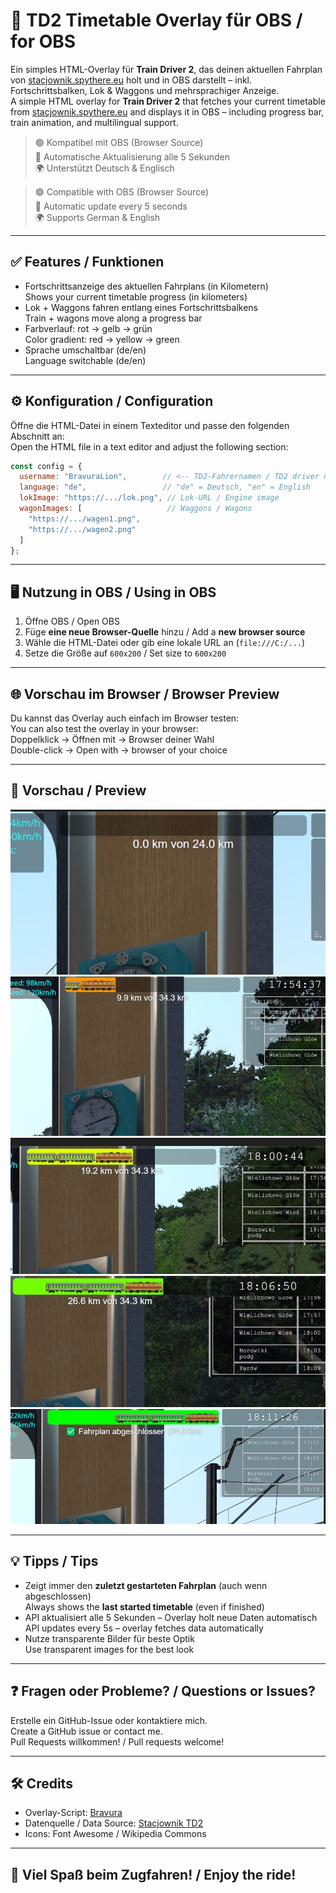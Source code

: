 # 🚆 TD2 Timetable Overlay für OBS / for OBS

Ein simples HTML-Overlay für **Train Driver 2**, das deinen aktuellen Fahrplan von [stacjownik.spythere.eu](https://stacjownik.spythere.eu) holt und in OBS darstellt – inkl. Fortschrittsbalken, Lok & Waggons und mehrsprachiger Anzeige.  
A simple HTML overlay for **Train Driver 2** that fetches your current timetable from [stacjownik.spythere.eu](https://stacjownik.spythere.eu) and displays it in OBS – including progress bar, train animation, and multilingual support.

> 🟢 Kompatibel mit OBS (Browser Source)  
> 🔄 Automatische Aktualisierung alle 5 Sekunden  
> 🌍 Unterstützt Deutsch & Englisch  

> 🟢 Compatible with OBS (Browser Source)  
> 🔄 Automatic update every 5 seconds  
> 🌍 Supports German & English

---

## ✅ Features / Funktionen

- Fortschrittsanzeige des aktuellen Fahrplans (in Kilometern)  
  Shows your current timetable progress (in kilometers)
- Lok + Waggons fahren entlang eines Fortschrittsbalkens  
  Train + wagons move along a progress bar
- Farbverlauf: rot → gelb → grün  
  Color gradient: red → yellow → green
- Sprache umschaltbar (de/en)  
  Language switchable (de/en)

---

## ⚙️ Konfiguration / Configuration

Öffne die HTML-Datei in einem Texteditor und passe den folgenden Abschnitt an:  
Open the HTML file in a text editor and adjust the following section:

```js
const config = {
  username: "BravuraLion",        // <-- TD2-Fahrernamen / TD2 driver name
  language: "de",                 // "de" = Deutsch, "en" = English
  lokImage: "https://.../lok.png", // Lok-URL / Engine image
  wagonImages: [                   // Waggons / Wagons
    "https://.../wagen1.png",
    "https://.../wagen2.png"
  ]
};
```

---

## 🖥️ Nutzung in OBS / Using in OBS

1. Öffne OBS / Open OBS  
2. Füge **eine neue Browser-Quelle** hinzu / Add a **new browser source**  
3. Wähle die HTML-Datei oder gib eine lokale URL an (`file:///C:/...`)  
4. Setze die Größe auf `600x200` / Set size to `600x200`

---

## 🌐 Vorschau im Browser / Browser Preview

Du kannst das Overlay auch einfach im Browser testen:  
You can also test the overlay in your browser:  
Doppelklick → Öffnen mit → Browser deiner Wahl  
Double-click → Open with → browser of your choice

---

## 📸 Vorschau / Preview

![Vorschau 1](https://github.com/bravuralion/TD2-Tools/blob/main/OBS/timetable%20overlay/IMG/2025-07-23%2017_36_10-Projector%20-%20Preview.jpg)
![Vorschau 2](https://github.com/bravuralion/TD2-Tools/blob/main/OBS/timetable%20overlay/IMG/2025-07-23%2017_54_42-Projector%20-%20Preview.jpg)
![Vorschau 3](https://github.com/bravuralion/TD2-Tools/blob/main/OBS/timetable%20overlay/IMG/2025-07-23%2018_00_48-Projector%20-%20Preview.jpg)
![Vorschau 4](https://github.com/bravuralion/TD2-Tools/blob/main/OBS/timetable%20overlay/IMG/2025-07-23%2018_06_54-Projector%20-%20Preview.jpg)
![Vorschau 5](https://github.com/bravuralion/TD2-Tools/blob/main/OBS/timetable%20overlay/IMG/2025-07-23%2018_11_31-Projector%20-%20Preview.jpg)

---

## 💡 Tipps / Tips

- Zeigt immer den **zuletzt gestarteten Fahrplan** (auch wenn abgeschlossen)  
  Always shows the **last started timetable** (even if finished)
- API aktualisiert alle 5 Sekunden – Overlay holt neue Daten automatisch  
  API updates every 5s – overlay fetches data automatically
- Nutze transparente Bilder für beste Optik  
  Use transparent images for the best look

---

## ❓ Fragen oder Probleme? / Questions or Issues?

Erstelle ein GitHub-Issue oder kontaktiere mich.  
Create a GitHub issue or contact me.  
Pull Requests willkommen! / Pull requests welcome!

---

## 🛠 Credits

- Overlay-Script: [Bravura](https://github.com/bravuralion)
- Datenquelle / Data Source: [Stacjownik TD2](https://stacjownik.spythere.eu)
- Icons: Font Awesome / Wikipedia Commons

---

## 🚂 Viel Spaß beim Zugfahren! / Enjoy the ride!